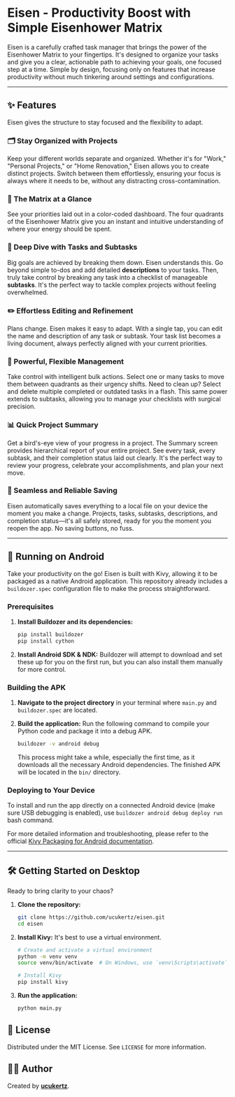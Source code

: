 # Eisen - Productivity Boost with Simple Eisenhower Matrix

Eisen is a carefully crafted task manager that brings the power of the Eisenhower Matrix to your fingertips. It's designed to organize your tasks and give you a clear, actionable path to achieving your goals, one focused step at a time. Simple by design, focusing only on features that increase productivity without much tinkering around settings and configurations.

---

## ✨ Features

Eisen gives the structure to stay focused and the flexibility to adapt.

### 🗂️ Stay Organized with Projects
Keep your different worlds separate and organized. Whether it's for "Work," "Personal Projects," or "Home Renovation," Eisen allows you to create distinct projects. Switch between them effortlessly, ensuring your focus is always where it needs to be, without any distracting cross-contamination.

### 🎯 The Matrix at a Glance
See your priorities laid out in a color-coded dashboard. The four quadrants of the Eisenhower Matrix give you an instant and intuitive understanding of where your energy should be spent.

### 📝 Deep Dive with Tasks and Subtasks
Big goals are achieved by breaking them down. Eisen understands this. Go beyond simple to-dos and add detailed **descriptions** to your tasks. Then, truly take control by breaking any task into a checklist of manageable **subtasks**. It's the perfect way to tackle complex projects without feeling overwhelmed.

### ✏️ Effortless Editing and Refinement
Plans change. Eisen makes it easy to adapt. With a single tap, you can edit the name and description of any task or subtask. Your task list becomes a living document, always perfectly aligned with your current priorities.

### 🔄 Powerful, Flexible Management
Take control with intelligent bulk actions. Select one or many tasks to move them between quadrants as their urgency shifts. Need to clean up? Select and delete multiple completed or outdated tasks in a flash. This same power extends to subtasks, allowing you to manage your checklists with surgical precision.

### 📊 Quick Project Summary
Get a bird's-eye view of your progress in a project. The Summary screen provides hierarchical report of your entire project. See every task, every subtask, and their completion status laid out clearly. It's the perfect way to review your progress, celebrate your accomplishments, and plan your next move.

### 💾 Seamless and Reliable Saving
Eisen automatically saves everything to a local file on your device the moment you make a change. Projects, tasks, subtasks, descriptions, and completion status—it's all safely stored, ready for you the moment you reopen the app. No saving buttons, no fuss.

---

## 📱 Running on Android

Take your productivity on the go! Eisen is built with Kivy, allowing it to be packaged as a native Android application. This repository already includes a `buildozer.spec` configuration file to make the process straightforward.

### Prerequisites

1.  **Install Buildozer and its dependencies:**
    ```bash
    pip install buildozer
    pip install cython
    ```

2.  **Install Android SDK & NDK:** Buildozer will attempt to download and set these up for you on the first run, but you can also install them manually for more control.

### Building the APK

1.  **Navigate to the project directory** in your terminal where `main.py` and `buildozer.spec` are located.

2.  **Build the application:** Run the following command to compile your Python code and package it into a debug APK.
    ```bash
    buildozer -v android debug
    ```
    This process might take a while, especially the first time, as it downloads all the necessary Android dependencies. The finished APK will be located in the `bin/` directory.

### Deploying to Your Device

To install and run the app directly on a connected Android device (make sure USB debugging is enabled), use `buildozer android debug deploy run` bash command.

For more detailed information and troubleshooting, please refer to the official [Kivy Packaging for Android documentation](https://kivy.org/doc/stable/guide/packaging-android.html).

---

## 🛠️ Getting Started on Desktop

Ready to bring clarity to your chaos?

1.  **Clone the repository:**
    ```bash
    git clone https://github.com/ucukertz/eisen.git
    cd eisen
    ```

2.  **Install Kivy:**
    It's best to use a virtual environment.
    ```bash
    # Create and activate a virtual environment
    python -m venv venv
    source venv/bin/activate  # On Windows, use `venv\Scripts\activate`

    # Install Kivy
    pip install kivy
    ```

3.  **Run the application:**
    ```bash
    python main.py
    ```

## 📄 License

Distributed under the MIT License. See `LICENSE` for more information.

## 👨‍💻 Author

Created by **[ucukertz](https://github.com/ucukertz)**.
